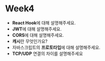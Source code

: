 # Week4

* **React Hook**에 대해 설명해주세요.
* **JWT**에 대해 설명해주세요.
* **CORS**에 대해 설명해주세요.
* **캐시**란 무엇인가요?
* 자바스크립트의 **프로토타입**에 대해 설명해주세요.
* **TCP/UDP** 연결의 차이를 설명해주세요